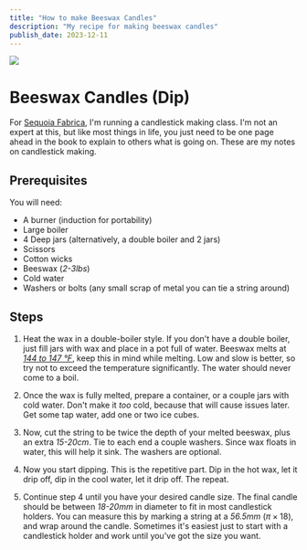 ```yaml
---
title: "How to make Beeswax Candles"
description: "My recipe for making beeswax candles"
publish_date: 2023-12-11
---
```


![](../../images/candlesticks.jpg)
# Beeswax Candles (Dip)

For [Sequoia Fabrica](https://sequoiafabrica.org), I'm running a candlestick making class. I'm not an expert at this, but like most things in life, you just need to be one page ahead in the book to explain to others what is going on. These are my notes on candlestick making.

## Prerequisites
You will need:
- A burner (induction for portability)
- Large boiler
- 4 Deep jars (alternatively, a double boiler and 2 jars)
- Scissors
- Cotton wicks
- Beeswax (_2-3lbs_)
- Cold water
- Washers or bolts (any small scrap of metal you can tie a string around)

## Steps
1. Heat the wax in a double-boiler style.
If you don't have a double boiler, just fill jars with wax and place in a pot full of water.
Beeswax melts at _[144 to 147 °F](https://en.wikipedia.org/wiki/Beeswax)_, keep this in mind while melting.
Low and slow is better, so try not to exceed the temperature significantly.
The water should never come to a boil.

2. Once the wax is fully melted, prepare a container, or a couple jars with cold water.
Don't make it _too_ cold, because that will cause issues later.
Get some tap water, add one or two ice cubes.

3. Now, cut the string to be twice the depth of your melted beeswax, plus an extra _15-20cm_.
Tie to each end a couple washers. Since wax floats in water, this will help it sink.
The washers are optional.

4. Now you start dipping.
This is the repetitive part.
Dip in the hot wax, let it drip off, dip in the cool water, let it drip off.
The repeat.

5. Continue step 4 until you have your desired candle size.
The final candle should be between _18-20mm_ in diameter to fit in most candlestick holders.
You can measure this by marking a string at a _56.5mm_ ($\pi \times 18$), and wrap around the candle.
Sometimes it's easiest just to start with a candlestick holder and work until you've got the size you want.
